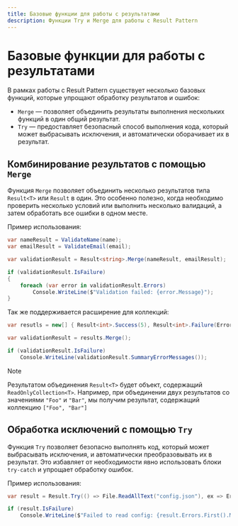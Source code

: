 ```yaml
---
title: Базовые функции для работы с результатами
description: Функции Try и Merge для работы с Result Pattern
---
```


# Базовые функции для работы с результатами

В рамках работы с Result Pattern существует несколько базовых функций, которые упрощают обработку результатов и ошибок:

- `Merge` — позволяет объединить результаты выполнения нескольких функций в один общий результат.
- `Try` — предоставляет безопасный способ выполнения кода, который может выбрасывать исключения, и автоматически оборачивает их в результат.

## Комбинирование результатов с помощью `Merge`

Функция `Merge` позволяет объединить несколько результатов типа `Result<T>` или `Result` в один. Это особенно полезно, когда необходимо проверить несколько условий или выполнить несколько валидаций, а затем обработать все ошибки в одном месте.

Пример использования:

```csharp
var nameResult = ValidateName(name);
var emailResult = ValidateEmail(email);

var validationResult = Result<string>.Merge(nameResult, emailResult);

if (validationResult.IsFailure)
{
    foreach (var error in validationResult.Errors)
        Console.WriteLine($"Validation failed: {error.Message}");
}
```

Так же поддерживается расширение для коллекций:

```csharp
var resutls = new[] { Result<int>.Success(5), Result<int>.Failure(Error.Failure()) };

var validationResult = results.Merge();

if (validationResult.IsFailure)
    Console.WriteLine(validationResult.SummaryErrorMessages());
```

> [!NOTE]
> Результатом объединения `Result<T>` будет объект, содержащий `ReadOnlyCollection<T>`.
> Например, при объединении двух результатов со значениями `"Foo"` и `"Bar"`, мы получим результат, содержащий коллекцию `["Foo", "Bar"]`

## Обработка исключений с помощью `Try`

Функция `Try` позволяет безопасно выполнять код, который может выбрасывать исключения, и автоматически преобразовывать их в результат. Это избавляет от необходимости явно использовать блоки `try-catch` и упрощает обработку ошибок.

Пример использования:

```csharp
var result = Result.Try(() => File.ReadAllText("config.json"), ex => Error.Failure(ex.Message));

if (result.IsFailure)
    Console.WriteLine($"Failed to read config: {result.Errors.First().Message}");
```